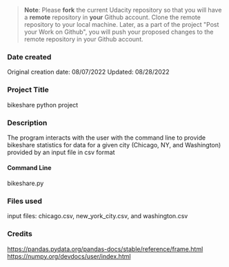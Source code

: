 >**Note**: Please **fork** the current Udacity repository so that you will have a **remote** repository in **your** Github account. Clone the remote repository to your local machine. Later, as a part of the project "Post your Work on Github", you will push your proposed changes to the remote repository in your Github account.

### Date created
Original creation date: 08/07/2022
Updated: 08/28/2022

### Project Title
bikeshare python project

### Description
The program interacts with the user with the command line to provide bikeshare
statistics for data for a given city (Chicago, NY, and Washington) provided by
an input file in csv format

#### Command Line
bikeshare.py

### Files used
input files: chicago.csv, new_york_city.csv, and washington.csv

### Credits
https://pandas.pydata.org/pandas-docs/stable/reference/frame.html
https://numpy.org/devdocs/user/index.html
